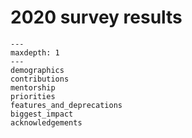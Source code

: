 # 2020 survey results

```{toctree}
---
maxdepth: 1
---
demographics
contributions
mentorship
priorities
features_and_deprecations
biggest_impact
acknowledgements
```

